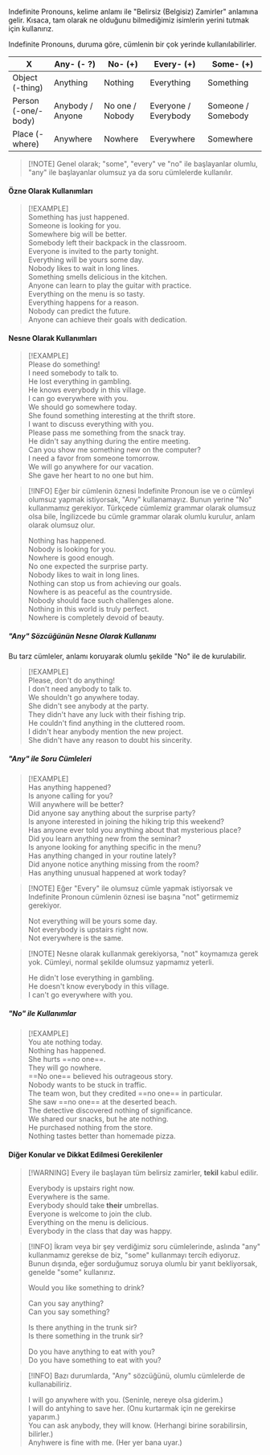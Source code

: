 Indefinite Pronouns, kelime anlamı ile "Belirsiz (Belgisiz) Zamirler" anlamına gelir. Kısaca, tam olarak ne olduğunu bilmediğimiz isimlerin yerini tutmak için kullanırız.  

Indefinite Pronouns, duruma göre, cümlenin bir çok yerinde kullanılabilirler.  

| X                   | Any- (- ?)       | No- (+)         | Every- (+)           | Some- (+)          |  
| ------------------- | ---------------- | --------------- | -------------------- | ------------------ |  
| Object (-thing)     | Anything         | Nothing         | Everything           | Something          |  
| Person (-one/-body) | Anybody / Anyone | No one / Nobody | Everyone / Everybody | Someone / Somebody |  
| Place (-where)      | Anywhere         | Nowhere         | Everywhere           | Somewhere          |  

> [!NOTE] Genel olarak; "some", "every" ve "no" ile başlayanlar olumlu, "any" ile başlayanlar olumsuz ya da soru cümlelerde kullanılır.  

#### Özne Olarak Kullanımları  

> [!EXAMPLE]  
> Something has just happened.  
> Someone is looking for you.  
> Somewhere big will be better.  
> Somebody left their backpack in the classroom.  
> Everyone is invited to the party tonight.  
> Everything will be yours some day.  
> Nobody likes to wait in long lines.  
> Something smells delicious in the kitchen.  
> Anyone can learn to play the guitar with practice.  
> Everything on the menu is so tasty.  
> Everything happens for a reason.  
> Nobody can predict the future.  
> Anyone can achieve their goals with dedication.  

#### Nesne Olarak Kullanımları  

> [!EXAMPLE]  
> Please do something!  
> I need somebody to talk to.  
> He lost everything in gambling.  
> He knows everybody in this village.  
> I can go everywhere with you.  
> We should go somewhere today.  
> She found something interesting at the thrift store.  
> I want to discuss everything with you.  
> Please pass me something from the snack tray.  
> He didn't say anything during the entire meeting.  
> Can you show me something new on the computer?  
> I need a favor from someone tomorrow.  
> We will go anywhere for our vacation.  
> She gave her heart to no one but him.  

> [!INFO]  Eğer bir cümlenin öznesi Indefinite Pronoun ise ve o cümleyi olumsuz yapmak istiyorsak, "Any" kullanamayız. Bunun yerine "No" kullanmamız gerekiyor. Türkçede cümlemiz grammar olarak olumsuz olsa bile, İngilizcede bu cümle grammar olarak olumlu kurulur, anlam olarak olumsuz olur.  
>  
> Nothing has happened.  
> Nobody is looking for you.  
> Nowhere is good enough.  
> No one expected the surprise party.  
> Nobody likes to wait in long lines.  
> Nothing can stop us from achieving our goals.  
> Nowhere is as peaceful as the countryside.  
> Nobody should face such challenges alone.  
> Nothing in this world is truly perfect.  
> Nowhere is completely devoid of beauty.  

##### "Any" Sözcüğünün Nesne Olarak Kullanımı  
Bu tarz cümleler, anlamı koruyarak olumlu şekilde "No" ile de kurulabilir.  

> [!EXAMPLE]  
> Please, don't do anything!  
> I don't need anybody to talk to.  
> We shouldn't go anywhere today.  
> She didn't see anybody at the party.  
> They didn't have any luck with their fishing trip.  
> He couldn't find anything in the cluttered room.  
> I didn't hear anybody mention the new project.  
> She didn't have any reason to doubt his sincerity.  

##### "Any" ile Soru Cümleleri  

> [!EXAMPLE]  
> Has anything happened?  
> Is anyone calling for you?  
> Will anywhere will be better?  
> Did anyone say anything about the surprise party?  
> Is anyone interested in joining the hiking trip this weekend?  
> Has anyone ever told you anything about that mysterious place?  
> Did you learn anything new from the seminar?  
> Is anyone looking for anything specific in the menu?  
> Has anything changed in your routine lately?  
> Did anyone notice anything missing from the room?  
> Has anything unusual happened at work today?  

> [!NOTE] Eğer "Every" ile olumsuz cümle yapmak istiyorsak ve Indefinite Pronoun cümlenin öznesi ise başına "not" getirmemiz gerekiyor.  
>  
> Not everything will be yours some day.  
> Not everybody is upstairs right now.  
> Not everywhere is the same.  

> [!NOTE] Nesne olarak kullanmak gerekiyorsa, "not" koymamıza gerek yok. Cümleyi, normal şekilde olumsuz yapmamız yeterli.  
>  
> He didn't lose everything in gambling.  
> He doesn't know everybody in this village.  
> I can't go everywhere with you.  

##### "No" ile Kullanımlar  

> [!EXAMPLE]  
> You ate nothing today.  
> Nothing has happened.  
> She hurts ==no one==.  
> They will go nowhere.  
> ==No one== believed his outrageous story.  
> Nobody wants to be stuck in traffic.  
> The team won, but they credited ==no one== in particular.  
> She saw ==no one== at the deserted beach.  
> The detective discovered nothing of significance.  
> We shared our snacks, but he ate nothing.  
> He purchased nothing from the store.  
> Nothing tastes better than homemade pizza.  

#### Diğer Konular ve Dikkat Edilmesi Gerekilenler  

> [!WARNING] Every ile başlayan tüm belirsiz zamirler, **tekil** kabul edilir.  
>  
> Everybody is upstairs right now.  
> Everywhere is the same.  
> Everybody should take **their** umbrellas.  
> Everyone is welcome to join the club.  
> Everything on the menu is delicious.  
> Everybody in the class that day was happy.  

> [!INFO] İkram veya bir şey verdiğimiz soru cümlelerinde, aslında "any" kullanmamız gerekse de biz, "some" kullanmayı tercih ediyoruz. Bunun dışında, eğer sorduğumuz soruya olumlu bir yanıt bekliyorsak, genelde "some" kullanırız.  
>  
> Would you like something to drink?  
>  
> Can you say anything?  
> Can you say something?  
>  
> Is there anything in the trunk sir?  
> Is there something in the trunk sir?  
>  
> Do you have anything to eat with you?  
> Do you have something to eat with you?  

> [!INFO] Bazı durumlarda, "Any" sözcüğünü, olumlu cümlelerde de kullanabiliriz.  
>  
> I will go anywhere with you. (Seninle, nereye olsa giderim.)  
> I will do antyhing to save her. (Onu kurtarmak için ne gerekirse yaparım.)  
> You can ask anybody, they will know. (Herhangi birine sorabilirsin, bilirler.)  
> Anyhwere is fine with me. (Her yer bana uyar.)  